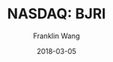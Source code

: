---
type: "report"
paper: "BJRI_Franklin_Wang.pdf"
author: "Franklin Wang"
company: "New Look Vision Group Inc."
date: "2018-03-05"
summary: "BJ’s Restaurants Inc. (BJ’s) is a U.S. based company that owns and operates domestic full service, casual dining restaurants. BJ’s signature concept offers specialty pizza desserts, and self-brewed craft beers."
title: "NASDAQ: BJRI"
---
